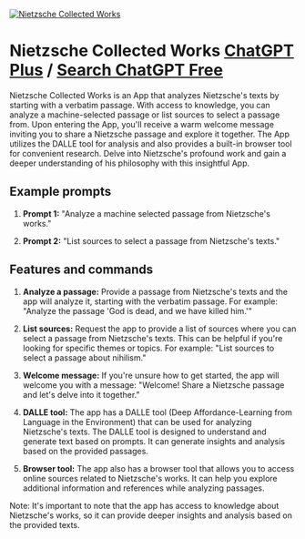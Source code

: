
[![Nietzsche Collected Works](https://files.oaiusercontent.com/file-NwCz4tuY1Xvp8kL3NrNr7uMh?se=2123-10-17T16%3A33%3A15Z&sp=r&sv=2021-08-06&sr=b&rscc=max-age%3D31536000%2C%20immutable&rscd=attachment%3B%20filename%3D17680384-67d1-445d-8779-b0b8d0a9429c.png&sig=4IINPt4NfHFkrEsAfJX8/TzCtPxjVuqw/ZmtMa96JQs%3D)](https://chat.openai.com/g/g-Ql5eZxYyc-nietzsche-collected-works)

# Nietzsche Collected Works [ChatGPT Plus](https://chat.openai.com/g/g-Ql5eZxYyc-nietzsche-collected-works) / [Search ChatGPT Free](https://gptcall.net/index.html#/?search=Nietzsche%20Collected%20Works)

Nietzsche Collected Works is an App that analyzes Nietzsche's texts by starting with a verbatim passage. With access to knowledge, you can analyze a machine-selected passage or list sources to select a passage from. Upon entering the App, you'll receive a warm welcome message inviting you to share a Nietzsche passage and explore it together. The App utilizes the DALLE tool for analysis and also provides a built-in browser tool for convenient research. Delve into Nietzsche's profound work and gain a deeper understanding of his philosophy with this insightful App.

## Example prompts

1. **Prompt 1:** "Analyze a machine selected passage from Nietzsche's works."

2. **Prompt 2:** "List sources to select a passage from Nietzsche's texts."

## Features and commands

1. **Analyze a passage:** Provide a passage from Nietzsche's texts and the app will analyze it, starting with the verbatim passage. For example: "Analyze the passage 'God is dead, and we have killed him.'"

2. **List sources:** Request the app to provide a list of sources where you can select a passage from Nietzsche's texts. This can be helpful if you're looking for specific themes or topics. For example: "List sources to select a passage about nihilism."

3. **Welcome message:** If you're unsure how to get started, the app will welcome you with a message: "Welcome! Share a Nietzsche passage and let's delve into it together."

4. **DALLE tool:** The app has a DALLE tool (Deep Affordance-Learning from Language in the Environment) that can be used for analyzing Nietzsche's texts. The DALLE tool is designed to understand and generate text based on prompts. It can generate insights and analysis based on the provided passages.

5. **Browser tool:** The app also has a browser tool that allows you to access online sources related to Nietzsche's works. It can help you explore additional information and references while analyzing passages.

Note: It's important to note that the app has access to knowledge about Nietzsche's works, so it can provide deeper insights and analysis based on the provided texts.


